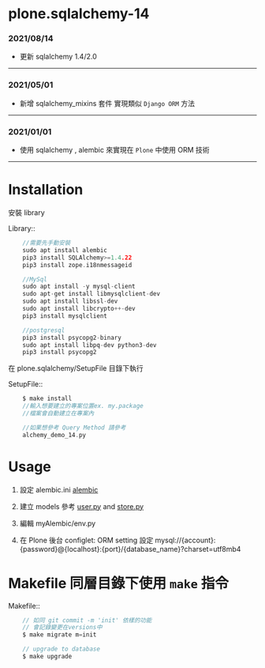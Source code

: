 # plone.sqlalchemy-14

### 2021/08/14

- 更新 sqlalchemy 1.4/2.0

---

### 2021/05/01

- 新增 sqlalchemy_mixins 套件 實現類似 `Django ORM` 方法

---

### 2021/01/01

- 使用 sqlalchemy , alembic 來實現在 `Plone` 中使用 ORM 技術

---

# Installation

安裝 library

Library::

```h
    //需要先手動安裝
    sudo apt install alembic
    pip3 install SQLAlchemy>=1.4.22
    pip3 install zope.i18nmessageid

    //MySql
    sudo apt install -y mysql-client
    sudo apt-get install libmysqlclient-dev
    sudo apt install libssl-dev
    sudo apt install libcrypto++-dev
    pip3 install mysqlclient

    //postgresql
    pip3 install psycopg2-binary
    sudo apt install libpq-dev python3-dev
    pip3 install psycopg2
```

在 plone.sqlalchemy/SetupFile 目錄下執行

SetupFile::

```h
    $ make install
    //輸入想要建立的專案位置ex. my.package
    //檔案會自動建立在專案內

    //如果想參考 Query Method 請參考
    alchemy_demo_14.py
```

# Usage

1. 設定 alembic.ini
   [alembic](https://gitlab.com/mingtakco/plone.sqlalchemy/-/blob/master/DemoFile/alembic.ini#L45)

2. 建立 models 參考 [user.py](https://gitlab.com/mingtakco/plone.sqlalchemy/-/blob/master/DemoFile/models/user.py) and [store.py](https://gitlab.com/mingtakco/plone.sqlalchemy/-/blob/master/DemoFile/models/store.py)

3. 編輯 myAlembic/env.py

4. 在 Plone 後台 configlet: ORM setting 設定 mysql://{account}:{password}@{localhost}:{port}/{database_name}?charset=utf8mb4

# Makefile 同層目錄下使用 `make` 指令

Makefile::

```h
    // 如同 git commit -m 'init' 依樣的功能
    // 會記錄變更在versions中
    $ make migrate m=init

    // upgrade to database
    $ make upgrade
```
